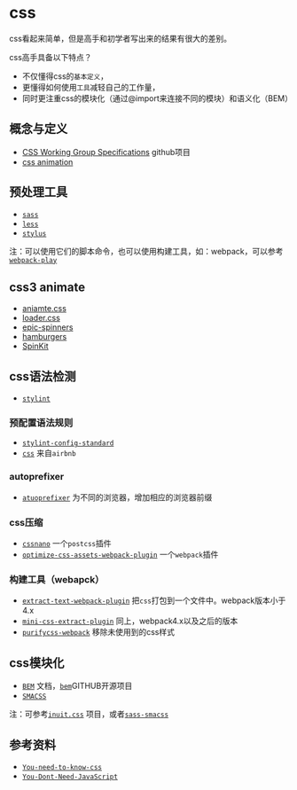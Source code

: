 # css

css看起来简单，但是高手和初学者写出来的结果有很大的差别。

css高手具备以下特点？

* 不仅懂得css的`基本定义`，
* 更懂得如何使用`工具`减轻自己的工作量，
* 同时更注重css的模块化（通过@import来连接不同的模块）和语义化（BEM）

## 概念与定义

* [CSS Working Group Specifications](https://github.com/w3c/csswg-drafts) github项目
* [css animation](https://github.com/w3c/css-houdini-drafts.git)

## 预处理工具

* [` sass `](https://github.com/sass/sass)
* [` less `](https://github.com/less/less.js)
* [` stylus `](https://github.com/stylus/stylus)

注：可以使用它们的脚本命令，也可以使用构建工具，如：webpack，可以参考[` webpack-play `](https://github.com/lvzhenbang/webpack-play)

## css3 animate

* [aniamte.css](https://github.com/daneden/animate.css)
* [loader.css](https://github.com/ConnorAtherton/loaders.css)
* [epic-spinners](https://github.com/epicmaxco/epic-spinners)
* [hamburgers](https://github.com/jonsuh/hamburgers)
* [SpinKit](https://github.com/tobiasahlin/SpinKit)

## css语法检测

* [` stylint `](https://github.com/stylelint/stylelint)

### 预配置语法规则

* [` stylint-config-standard `](https://github.com/stylelint/stylelint)
* [` css `](https://github.com/airbnb/css) 来自` airbnb `

### autoprefixer

* [`atuoprefixer`](https://github.com/postcss/autoprefixer) 为不同的浏览器，增加相应的浏览器前缀

### css压缩

* [` cssnano `](https://github.com/cssnano/cssnano) 一个`postcss`插件
* [` optimize-css-assets-webpack-plugin `](https://www.npmjs.com/package/optimize-css-assets-webpack-plugin) 一个`webpack`插件

### 构建工具（webapck）

* [` extract-text-webpack-plugin `](https://github.com/webpack-contrib/extract-text-webpack-plugin) 把`css`打包到一个文件中。webpack版本小于4.x
* [` mini-css-extract-plugin `](https://github.com/webpack-contrib/mini-css-extract-plugin) 同上，webpack4.x以及之后的版本
* [` purifycss-webpack `](https://github.com/webpack-contrib/purifycss-webpack) 移除未使用到的css样式

## css模块化

* [` BEM `](https://en.bem.info/methodology/quick-start/) 文档，[` bem `](https://github.com/bem)GITHUB开源项目
* [` SMACSS `](https://clubmate.fi/oocss-acss-bem-smacss-what-are-they-what-should-i-use/)

注：可参考[` inuit.css `](https://github.com/csswizardry/inuit.css) 项目，或者[` sass-smacss `](https://github.com/jonathanpath/SASS-SMACSS)

## 参考资料

* [` You-need-to-know-css `](https://github.com/l-hammer/You-need-to-know-css)
* [` You-Dont-Need-JavaScript `](https://github.com/you-dont-need/You-Dont-Need-JavaScript)
